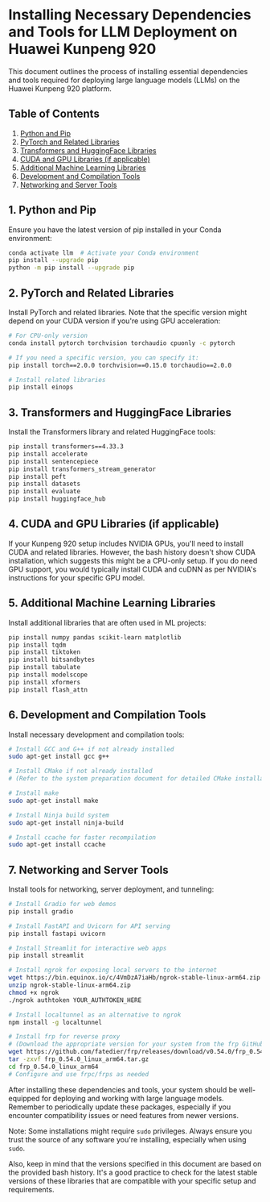 # Installing Necessary Dependencies and Tools for LLM Deployment on Huawei Kunpeng 920

This document outlines the process of installing essential dependencies and tools required for deploying large language models (LLMs) on the Huawei Kunpeng 920 platform.

## Table of Contents

1. [Python and Pip](#1-python-and-pip)
2. [PyTorch and Related Libraries](#2-pytorch-and-related-libraries)
3. [Transformers and HuggingFace Libraries](#3-transformers-and-huggingface-libraries)
4. [CUDA and GPU Libraries (if applicable)](#4-cuda-and-gpu-libraries-if-applicable)
5. [Additional Machine Learning Libraries](#5-additional-machine-learning-libraries)
6. [Development and Compilation Tools](#6-development-and-compilation-tools)
7. [Networking and Server Tools](#7-networking-and-server-tools)

## 1. Python and Pip

Ensure you have the latest version of pip installed in your Conda environment:

```bash
conda activate llm  # Activate your Conda environment
pip install --upgrade pip
python -m pip install --upgrade pip
```

## 2. PyTorch and Related Libraries

Install PyTorch and related libraries. Note that the specific version might depend on your CUDA version if you're using GPU acceleration:

```bash
# For CPU-only version
conda install pytorch torchvision torchaudio cpuonly -c pytorch

# If you need a specific version, you can specify it:
pip install torch==2.0.0 torchvision==0.15.0 torchaudio==2.0.0

# Install related libraries
pip install einops
```

## 3. Transformers and HuggingFace Libraries

Install the Transformers library and related HuggingFace tools:

```bash
pip install transformers==4.33.3
pip install accelerate
pip install sentencepiece
pip install transformers_stream_generator
pip install peft
pip install datasets
pip install evaluate
pip install huggingface_hub
```

## 4. CUDA and GPU Libraries (if applicable)

If your Kunpeng 920 setup includes NVIDIA GPUs, you'll need to install CUDA and related libraries. However, the bash history doesn't show CUDA installation, which suggests this might be a CPU-only setup. If you do need GPU support, you would typically install CUDA and cuDNN as per NVIDIA's instructions for your specific GPU model.

## 5. Additional Machine Learning Libraries

Install additional libraries that are often used in ML projects:

```bash
pip install numpy pandas scikit-learn matplotlib
pip install tqdm
pip install tiktoken
pip install bitsandbytes
pip install tabulate
pip install modelscope
pip install xformers
pip install flash_attn
```

## 6. Development and Compilation Tools

Install necessary development and compilation tools:

```bash
# Install GCC and G++ if not already installed
sudo apt-get install gcc g++

# Install CMake if not already installed
# (Refer to the system preparation document for detailed CMake installation)

# Install make
sudo apt-get install make

# Install Ninja build system
sudo apt-get install ninja-build

# Install ccache for faster recompilation
sudo apt-get install ccache
```

## 7. Networking and Server Tools

Install tools for networking, server deployment, and tunneling:

```bash
# Install Gradio for web demos
pip install gradio

# Install FastAPI and Uvicorn for API serving
pip install fastapi uvicorn

# Install Streamlit for interactive web apps
pip install streamlit

# Install ngrok for exposing local servers to the internet
wget https://bin.equinox.io/c/4VmDzA7iaHb/ngrok-stable-linux-arm64.zip
unzip ngrok-stable-linux-arm64.zip
chmod +x ngrok
./ngrok authtoken YOUR_AUTHTOKEN_HERE

# Install localtunnel as an alternative to ngrok
npm install -g localtunnel

# Install frp for reverse proxy
# (Download the appropriate version for your system from the frp GitHub releases page)
wget https://github.com/fatedier/frp/releases/download/v0.54.0/frp_0.54.0_linux_arm64.tar.gz
tar -zxvf frp_0.54.0_linux_arm64.tar.gz
cd frp_0.54.0_linux_arm64
# Configure and use frpc/frps as needed
```

After installing these dependencies and tools, your system should be well-equipped for deploying and working with large language models. Remember to periodically update these packages, especially if you encounter compatibility issues or need features from newer versions.

Note: Some installations might require `sudo` privileges. Always ensure you trust the source of any software you're installing, especially when using `sudo`.

Also, keep in mind that the versions specified in this document are based on the provided bash history. It's a good practice to check for the latest stable versions of these libraries that are compatible with your specific setup and requirements.
